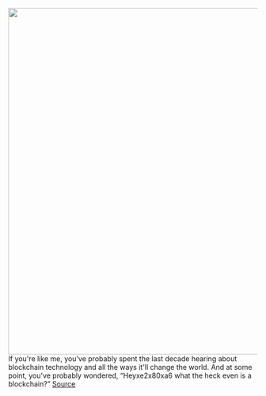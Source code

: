 <img src='https://cdn.vox-cdn.com/thumbor/MakcFJdyXivfBpjfHDADSBJqbQo=/0x0:1999x935/1200x0/filters:focal(0x0:1999x935):no_upscale()/cdn.vox-cdn.com/uploads/chorus_asset/file/22823807/image2.png' width='700px' /><br/>
If you're like me, you've probably spent the last decade hearing about blockchain technology and all the ways it'll change the world. And at some point, you've probably wondered, “Heyxe2x80xa6 what the heck even is a blockchain?”
<a href='https://www.theverge.com/22654785/blockchain-explained-cryptocurrency-what-is-stake-nft'> Source <a/>